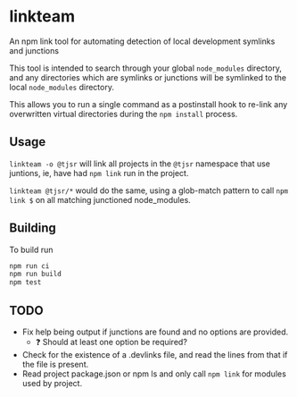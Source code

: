 # linkteam

An npm link tool for automating detection of local development symlinks and junctions

This tool is intended to search through your global `node_modules` directory, and any directories which are
symlinks or junctions will be symlinked to the local `node_modules` directory.

This allows you to run a single command as a postinstall hook to re-link any overwritten virtual directories
during the `npm install` process.

## Usage

`linkteam -o @tjsr` will link all projects in the `@tjsr` namespace that use juntions, ie, have had `npm link` run in the project.

`linkteam @tjsr/*` would do the same, using a glob-match pattern to call `npm link $` on all matching junctioned node_modules.

## Building

To build run

```sh
npm run ci
npm run build
npm test
```

## TODO

- Fix help being output if junctions are found and no options are provided.
  - ❓ Should at least one option be required?
- Check for the existence of a .devlinks file, and read the lines from that if the file is present.
- Read project package.json or npm ls and only call `npm link` for modules used by project.
